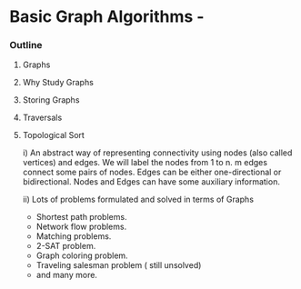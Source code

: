 # Basic Graph Algorithms -

### Outline

1. Graphs
2. Why Study Graphs
3. Storing Graphs
4. Traversals
5. Topological Sort


   i) An abstract way of representing connectivity using nodes (also called vertices) and edges.
   We will label the nodes from 1 to n.
   m edges connect some pairs of nodes. Edges can be either one-directional or bidirectional.
   Nodes and Edges can have some auxiliary information.
  
  
   ii) Lots of problems formulated and solved in terms of Graphs
   - Shortest path problems.
   - Network flow problems.
   - Matching problems.
   - 2-SAT problem.
   - Graph coloring problem.
   - Traveling salesman problem ( still unsolved)
   - and many more.


